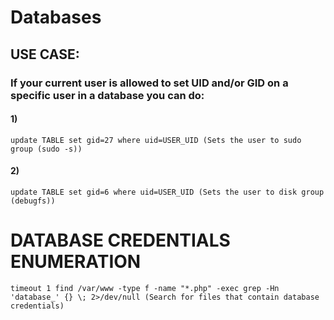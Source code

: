 # Databases

## USE CASE:

### If your current user is allowed to set UID and/or GID on a specific user in a database you can do:

#### 1) 

    update TABLE set gid=27 where uid=USER_UID (Sets the user to sudo group (sudo -s))

#### 2) 

    update TABLE set gid=6 where uid=USER_UID (Sets the user to disk group (debugfs))

# DATABASE CREDENTIALS ENUMERATION

    timeout 1 find /var/www -type f -name "*.php" -exec grep -Hn 'database_' {} \; 2>/dev/null (Search for files that contain database credentials)

